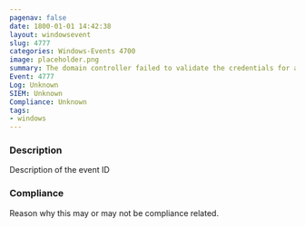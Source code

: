 ```yaml
---
pagenav: false
date: 1800-01-01 14:42:38
layout: windowsevent
slug: 4777
categories: Windows-Events 4700
image: placeholder.png
summary: The domain controller failed to validate the credentials for an account
Event: 4777
Log: Unknown
SIEM: Unknown
Compliance: Unknown
tags:
- windows
---
```


### Description

Description of the event ID

### Compliance

Reason why this may or may not be compliance related.
